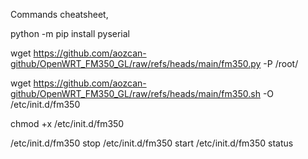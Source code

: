 Commands cheatsheet,

python -m pip install pyserial

wget https://github.com/aozcan-github/OpenWRT_FM350_GL/raw/refs/heads/main/fm350.py -P /root/

wget https://github.com/aozcan-github/OpenWRT_FM350_GL/raw/refs/heads/main/fm350.sh -O /etc/init.d/fm350

chmod +x /etc/init.d/fm350

/etc/init.d/fm350 stop
/etc/init.d/fm350 start
/etc/init.d/fm350 status
